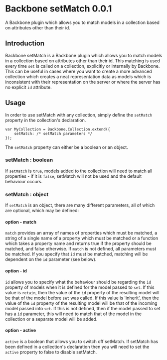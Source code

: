 # Backbone setMatch 0.0.1 #
A Backbone plugin which allows you to match models in a collection based on attributes other than their id.

## Introduction ##
Backbone setMatch is a Backbone plugin which allows you to match models in a collection based on attributes other than their id. This matching is used every time `set` is called on a collection, explicitly or internally by Backbone. This can be useful in cases where you want to create a more advanced collection which creates a neat representation data as models which is inconsistent with their representation on the server or where the server has no explicit `id` attribute.

## Usage ##
In order to use setMatch with any collection, simply define the `setMatch` property in the collection's declaration.

    var MyCollection = Backbone.Collection.extend({
        setMatch: /* setMatch parameters */
    });

The `setMatch` property can either be a boolean or an object.

### setMatch : boolean ###
If `setMatch` is `true`, models added to the collection will need to match all properties - if it is `false`, setMatch will not be used and the default behaviour occurs.

### setMatch : object ###
If `setMatch` is an object, there are many different parameters, all of which are optional, which may be defined:

#### option - match ####
`match` provides an array of names of properties which must be matched, a string of a single name of a property which must be matched or a function which takes a property name and returns true if the property should be matched, and false otherwise. If `match` is not defined, all parameters must be matched. If you specify that `id` must be matched, matching will be dependent on the `id` parameter (see below).

#### option - id ####
`id` allows you to specify what the behaviour should be regarding the `id` property of models when it is defined for the model passed to `set`. If this value is `retain`, then the value of the `id` property of the resulting model will be that of the model before `set` was called. If this value is 'inherit', then the value of the `id` property of the resulting model will be that of the incoming model passed into `set`. If this is not defined, then if the model passed to set has a `id` parameter, this will need to match that of the model in the collection or a separate model will be added.

#### option - active ####
`active` is a boolean that allows you to switch off setMatch. If setMatch has been defined in a collection's declaration then you will need to set the `active` property to false to disable setMatch.